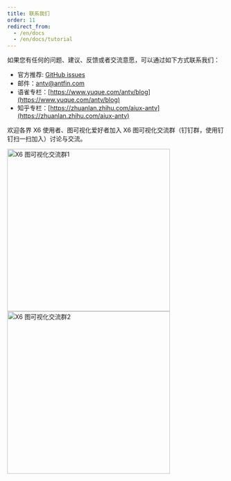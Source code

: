 ```yaml
---
title: 联系我们
order: 11
redirect_from:
  - /en/docs
  - /en/docs/tutorial
---
```


如果您有任何的问题、建议、反馈或者交流意愿，可以通过如下方式联系我们：

- 官方推荐: [GitHub issues](https://github.com/antvis/X6/issues/new/choose)
- 邮件：[antv@antfin.com](mailto:antv@antfin.com)
- 语雀专栏：[https://www.yuque.com/antv/blog](https://www.yuque.com/antv/blog)
- 知乎专栏：[https://zhuanlan.zhihu.com/aiux-antv](https://zhuanlan.zhihu.com/aiux-antv)

欢迎各界 X6 使用者、图可视化爱好者加入 X6 图可视化交流群（钉钉群，使用钉钉扫一扫加入）讨论与交流。

<img src="https://gw.alipayobjects.com/mdn/rms_43231b/afts/img/A*Up-4S4v8H-0AAAAAAAAAAAAAARQnAQ" alt="X6 图可视化交流群1" width="375" />
<img src="https://gw.alipayobjects.com/mdn/rms_43231b/afts/img/A*5FhnSb3ewfQAAAAAAAAAAAAAARQnAQ" alt="X6 图可视化交流群2" width="375" />
